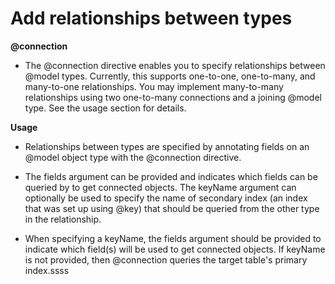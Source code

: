 # Add relationships between types
**@connection**

- The @connection directive enables you to specify relationships between @model types. Currently, this supports one-to-one, one-to-many, and many-to-one relationships. You may implement many-to-many relationships using two one-to-many connections and a joining @model type. See the usage section for details.

**Usage**

- Relationships between types are specified by annotating fields on an @model object type with the @connection directive.

- The fields argument can be provided and indicates which fields can be queried by to get connected objects. The keyName argument can optionally be used to specify the name of secondary index (an index that was set up using @key) that should be queried from the other type in the relationship.

- When specifying a keyName, the fields argument should be provided to indicate which field(s) will be used to get connected objects. If keyName is not provided, then @connection queries the target table's primary index.ssss